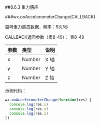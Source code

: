 ##8.6.3 重力感应

###wx.onAccelerometerChange(CALLBACK)

监听重力感应数据，频率：5次/秒

CALLBACK返回参数（表8-49）：
表8-49

|参数	|类型	|说明|
| :--- | :--- | :--- |
|x	|Number	|X 轴|
|y	|Number	|Y 轴|
|z	|Number|	Z 轴|

示例代码：
```js
wx.onAccelerometerChange(function(res) {
  console.log(res.x)
  console.log(res.y)
  console.log(res.z)
})
```
